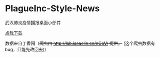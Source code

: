 # PlagueInc-Style-News
武汉肺炎疫情播报桌面小部件

[点我下载](https://github.com/ZYFDroid/PlagueInc-Style-News/releases)

数据来自丁香园（~~爬虫由 http://lab.isaaclin.cn/nCoV/ 提供。~~ (这个爬虫数据有bug，只能先改回去))